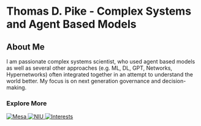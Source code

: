 <link rel="stylesheet" href="style.css" />
<div class="home-page">

# Thomas D. Pike - Complex Systems and Agent Based Models

## About Me
I am passionate complex systems scientist, who used agent based models as well as several other approaches (e.g. ML, DL, GPT, Networks, Hypernetworks) often integrated together in an attempt to understand the world better. My focus is on next generation governance and decision-making. 

### Explore More

<div class="link-container">
    <a href="mesa.md">
        <img src="images/mesa.png" alt="Mesa" />
    </a>
    <a href="niu.md">
        <img src="images/niu.png" alt="NIU" />
    </a>
    <a href="interests.md">
        <img src="images/interests.png" alt="Interests" />
    </a>
</div>

</div>

